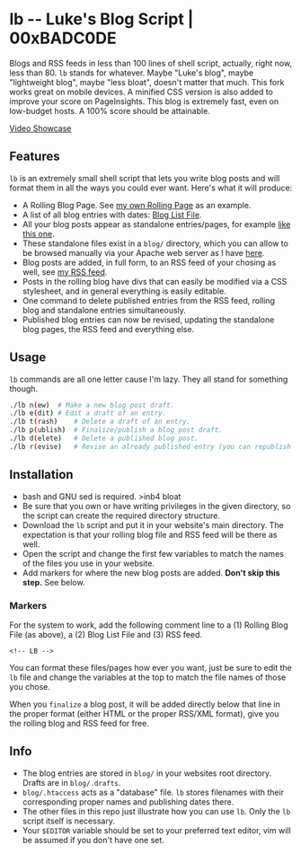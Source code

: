# lb -- Luke's Blog Script | 00xBADC0DE 

Blogs and RSS feeds in less than 100 lines of shell script, actually, right now, less than 80.  `lb` stands for whatever. Maybe "Luke's blog", maybe "lightweight blog", maybe "less bloat", doesn't matter that much.
This fork works great on mobile devices. A minified CSS version is also added to improve your score on PageInsights. This blog is extremely fast, even on low-budget hosts. A 100% score should be attainable. 

[Video Showcase](https://www.youtube.com/watch?v=S1WQlr42xDM)

## Features

`lb` is an extremely small shell script that lets you write blog posts and will format them in all the ways you could ever want. Here's what it will produce:

- A Rolling Blog Page. See [my own Rolling Page](https://lukesmith.xyz/blog.html) as an example.
- A list of all blog entries with dates: [Blog List File](https://lukesmith.xyz/blogindex.html).
- All your blog posts appear as standalone entries/pages, for example [like this one](https://lukesmith.xyz/blog/the-real-bronze-age-mindset.html).
- These standalone files exist in a `blog/` directory, which you can allow to be browsed manually via your Apache web server as I have [here](http://lukesmith.xyz/blog).
- Blog posts are added, in full form, to an RSS feed of your chosing as well, see [my RSS feed](https://lukesmith.xyz/rss.xml).
- Posts in the rolling blog have divs that can easily be modified via a CSS stylesheet, and in general everything is easily editable.
- One command to delete published entries from the RSS feed, rolling blog and standalone entries simultaneously.
- Published blog entries can now be revised, updating the standalone blog pages, the RSS feed and everything else.

## Usage

`lb` commands are all one letter cause I'm lazy. They all stand for something though.

```sh
./lb n(ew)	# Make a new blog post draft.
./lb e(dit)	# Edit a draft of an entry.
./lb t(rash)	# Delete a draft of an entry.
./lb p(ublish)	# Finalize/publish a blog post draft.
./lb d(elete)	# Delete a published blog post.
./lb r(evise)	# Revise an already published entry (you can republish it with `lb p` when done)
```

## Installation

+ bash and GNU sed is required. >inb4 bloat
+ Be sure that you own or have writing privileges in the given directory, so the script can create the required directory structure.
+ Download the `lb` script and put it in your website's main directory. The expectation is that your rolling blog file and RSS feed will be there as well.
+ Open the script and change the first few variables to match the names of the files you use in your website.
+ Add markers for where the new blog posts are added. **Don't skip this step.** See below.

### Markers

For the system to work, add the following comment line to a (1) Rolling Blog File (as above), a (2) Blog List File and (3) RSS feed.

```
<!-- LB -->
```

You can format these files/pages how ever you want, just be sure to edit the `lb` file and change the variables at the top to match the file names of those you chose.

When you `finalize` a blog post, it will be added directly below that line in the proper format (either HTML or the proper RSS/XML format), give you the rolling blog and RSS feed for free.

## Info

- The blog entries are stored in `blog/` in your websites root directory. Drafts are in `blog/.drafts`.
- `blog/.htaccess` acts as a "database" file. `lb` stores filenames with their corresponding proper names and publishing dates there.
- The other files in this repo just illustrate how you can use `lb`. Only the `lb` script itself is necessary.
- Your `$EDITOR` variable should be set to your preferred text editor, vim will be assumed if you don't have one set.
